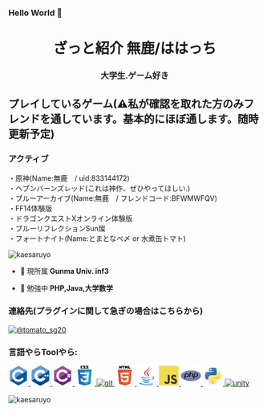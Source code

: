 ### Hello World 👋

<h1 align="center">ざっと紹介 無鹿/ははっち</h1>
<h3 align="center">大学生.ゲーム好き</h3>

<h2 align="left">プレイしているゲーム(⚠私が確認を取れた方のみフレンドを通しています。基本的にほぼ通します。随時更新予定)</h2>

<h3 align="left">アクティブ</h3>
・原神(Name:無鹿　/ uid:833144172)<br>
・ヘブンバーンズレッド(これは神作、ぜひやってほしい.)<br>
・ブルーアーカイブ(Name:無鹿　/ フレンドコード:BFWMWFQV)<br>
・FF14体験版<br>
・ドラゴンクエストXオンライン体験版<br>
・ブルーリフレクションSun燦<br>
・フォートナイト(Name:とまとなべ〆  or  水煮缶トマト)




<p align="left"> <img src="https://komarev.com/ghpvc/?username=kaesaruyo&label=Profile%20views&color=0e75b6&style=flat" alt="kaesaruyo" /> </p>

- 🔭 現所属 **Gunma Univ. inf3**

- 🌱 勉強中 **PHP,Java,大学数学**

<h3 align="left">連絡先(プラグインに関して急ぎの場合はこちらから)</h3>
<p align="left">
<a href="https://twitter.com/@tomato_sg20" target="blank"><img align="center" src="https://raw.githubusercontent.com/rahuldkjain/github-profile-readme-generator/master/src/images/icons/Social/twitter.svg" alt="@tomato_sg20" height="30" width="40" /></a>
</p>

<h3 align="left">言語やらToolやら:</h3>
<p align="left"> <a href="https://www.cprogramming.com/" target="_blank" rel="noreferrer"> <img src="https://raw.githubusercontent.com/devicons/devicon/master/icons/c/c-original.svg" alt="c" width="40" height="40"/> </a> <a href="https://www.w3schools.com/cpp/" target="_blank" rel="noreferrer"> <img src="https://raw.githubusercontent.com/devicons/devicon/master/icons/cplusplus/cplusplus-original.svg" alt="cplusplus" width="40" height="40"/> </a> <a href="https://www.w3schools.com/cs/" target="_blank" rel="noreferrer"> <img src="https://raw.githubusercontent.com/devicons/devicon/master/icons/csharp/csharp-original.svg" alt="csharp" width="40" height="40"/> </a> <a href="https://www.w3schools.com/css/" target="_blank" rel="noreferrer"> <img src="https://raw.githubusercontent.com/devicons/devicon/master/icons/css3/css3-original-wordmark.svg" alt="css3" width="40" height="40"/> </a> <a href="https://git-scm.com/" target="_blank" rel="noreferrer"> <img src="https://www.vectorlogo.zone/logos/git-scm/git-scm-icon.svg" alt="git" width="40" height="40"/> </a> <a href="https://www.w3.org/html/" target="_blank" rel="noreferrer"> <img src="https://raw.githubusercontent.com/devicons/devicon/master/icons/html5/html5-original-wordmark.svg" alt="html5" width="40" height="40"/> </a> <a href="https://www.java.com" target="_blank" rel="noreferrer"> <img src="https://raw.githubusercontent.com/devicons/devicon/master/icons/java/java-original.svg" alt="java" width="40" height="40"/> </a> <a href="https://developer.mozilla.org/en-US/docs/Web/JavaScript" target="_blank" rel="noreferrer"> <img src="https://raw.githubusercontent.com/devicons/devicon/master/icons/javascript/javascript-original.svg" alt="javascript" width="40" height="40"/> </a> <a href="https://www.php.net" target="_blank" rel="noreferrer"> <img src="https://raw.githubusercontent.com/devicons/devicon/master/icons/php/php-original.svg" alt="php" width="40" height="40"/> </a> <a href="https://www.python.org" target="_blank" rel="noreferrer"> <img src="https://raw.githubusercontent.com/devicons/devicon/master/icons/python/python-original.svg" alt="python" width="40" height="40"/> </a> <a href="https://unity.com/" target="_blank" rel="noreferrer"> <img src="https://www.vectorlogo.zone/logos/unity3d/unity3d-icon.svg" alt="unity" width="40" height="40"/> </a> </p>

<p><img align="center" src="https://github-readme-streak-stats.herokuapp.com/?user=kaesaruyo&" alt="kaesaruyo" /></p>

